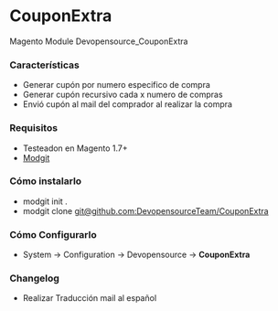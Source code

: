 CouponExtra
===========

Magento Module Devopensource_CouponExtra


### Características

* Generar cupón por numero especifico de compra
* Generar cupón recursivo cada x numero de compras
* Envió cupón al mail del comprador al realizar la compra

### Requisitos

* Testeadon en Magento 1.7+
* [Modgit](https://github.com/jreinke/modgit "Install modgit")


### Cómo instalarlo

* modgit init .
* modgit clone [git@github.com:DevopensourceTeam/CouponExtra](git@github.com:DevopensourceTeam/CouponExtra)


### Cómo Configurarlo

* System -> Configuration -> Devopensource ->
**CouponExtra**

### Changelog

* Realizar Traducción mail al español
